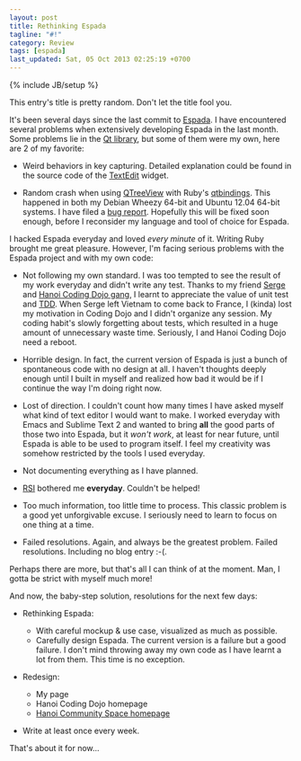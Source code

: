 ```yaml
---
layout: post
title: Rethinking Espada
tagline: "#!"
category: Review
tags: [espada]
last_updated: Sat, 05 Oct 2013 02:25:19 +0700
---
```

{% include JB/setup %}

This entry's title is pretty random.  Don't let the title fool you.

It's been several days since the last commit to [Espada](/projects/espada/).  I have encountered several problems when extensively developing Espada in the last month.  Some problems lie in the [Qt library](https://qt-project.org/), but some of them were my own, here are 2 of my favorite:

* Weird behaviors in key capturing.  Detailed explanation could be found in the source code of the [TextEdit](http://goo.gl/AhqcY) widget.

* Random crash when using [QTreeView](http://qt-project.org/doc/qt-4.8/qtreeview.html) with Ruby's [qtbindings](https://github.com/ryanmelt/qtbindings).  This happened in both my Debian Wheezy 64-bit and Ubuntu 12.04 64-bit systems.  I have filed a [bug report](https://github.com/ryanmelt/qtbindings/issues/50).  Hopefully this will be fixed soon enough, before I reconsider my language and tool of choice for Espada.

I hacked Espada everyday and loved *every minute* of it.  Writing Ruby brought me great pleasure.  However, I'm facing serious problems with the Espada project and with my own code:

* Not following my own standard.  I was too tempted to see the result of my work everyday and didn't write any test.  Thanks to my friend [Serge](http://doesnotunderstand.org/) and [Hanoi Coding Dojo gang](http://hanoicodingdojo.github.io/), I learnt to appreciate the value of unit test and [TDD](http://en.wikipedia.org/wiki/Test-driven_development).  When Serge left Vietnam to come back to France, I (kinda) lost my motivation in Coding Dojo and I didn't organize any session.  My coding habit's slowly forgetting about tests, which resulted in a huge amount of unnecessary waste time.  Seriously, I and Hanoi Coding Dojo need a reboot.

* Horrible design.  In fact, the current version of Espada is just a bunch of spontaneous code with no design at all.  I haven't thoughts deeply enough until I built in myself and realized how bad it would be if I continue the way I'm doing right now.

* Lost of direction.  I couldn't count how many times I have asked myself what kind of text editor I would want to make.  I worked everyday with Emacs and Sublime Text 2 and wanted to bring **all** the good parts of those two into Espada, but it *won't work*, at least for near future, until Espada is able to be used to program itself.  I feel my creativity was somehow restricted by the tools I used everyday.

* Not documenting everything as I have planned.

* [RSI](http://en.wikipedia.org/wiki/Repetitive_stress_injury) bothered me **everyday**.  Couldn't be helped!

* Too much information, too little time to process.  This classic problem is a good yet unforgivable excuse.  I seriously need to learn to focus on one thing at a time.

* Failed resolutions.  Again, and always be the greatest problem. Failed resolutions.  Including no blog entry :-(.

Perhaps there are more, but that's all I can think of at the moment.  Man, I gotta be strict with myself much more!

And now, the baby-step solution, resolutions for the next few days:

* Rethinking Espada:
  - With careful mockup & use case, visualized as much as possible.
  - Carefully design Espada.  The current version is a failure but a good failure.  I don't mind throwing away my own code as I have learnt a lot from them.  This time is no exception.

* Redesign:
  - My page
  - Hanoi Coding Dojo homepage
  - [Hanoi Community Space homepage](http://khonggiancongdong.org/)

* Write at least once every week.

That's about it for now...
